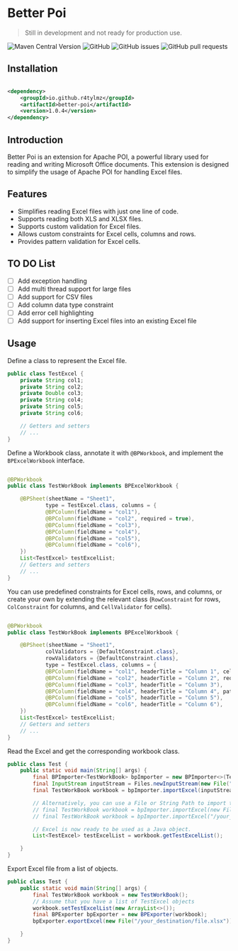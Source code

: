 # Better Poi

> Still in development and not ready for production use.

![Maven Central Version](https://img.shields.io/maven-central/v/io.github.r4tylmz/better-poi)
![GitHub](https://img.shields.io/github/license/r4tylmz/better-poi)
![GitHub issues](https://img.shields.io/github/issues/r4tylmz/better-poi)
![GitHub pull requests](https://img.shields.io/github/issues-pr/r4tylmz/better-poi)

## Installation

```xml

<dependency>
    <groupId>io.github.r4tylmz</groupId>
    <artifactId>better-poi</artifactId>
    <version>1.0.4</version>
</dependency>
```

## Introduction

Better Poi is an extension for Apache POI, a powerful library used for reading and writing Microsoft Office documents.
This extension is designed to simplify the usage of Apache POI for handling Excel files.

## Features

- Simplifies reading Excel files with just one line of code.
- Supports reading both XLS and XLSX files.
- Supports custom validation for Excel files.
- Allows custom constraints for Excel cells, columns and rows.
- Provides pattern validation for Excel cells.

## TO DO List

- [ ] Add exception handling
- [ ] Add multi thread support for large files
- [ ] Add support for CSV files
- [ ] Add column data type constraint
- [ ] Add error cell highlighting
- [ ] Add support for inserting Excel files into an existing Excel file

## Usage

Define a class to represent the Excel file.

```java
public class TestExcel {
    private String col1;
    private String col2;
    private Double col3;
    private String col4;
    private String col5;
    private String col6;

    // Getters and setters
    // ...
}
```

Define a Workbook class, annotate it with `@BPWorkbook`, and implement the `BPExcelWorkbook` interface.
```java

@BPWorkbook
public class TestWorkBook implements BPExcelWorkbook {

    @BPSheet(sheetName = "Sheet1",
            type = TestExcel.class, columns = {
            @BPColumn(fieldName = "col1"),
            @BPColumn(fieldName = "col2", required = true),
            @BPColumn(fieldName = "col3"),
            @BPColumn(fieldName = "col4"),
            @BPColumn(fieldName = "col5"),
            @BPColumn(fieldName = "col6"),
    })
    List<TestExcel> testExcelList;
    // Getters and setters
    // ...
}
```

You can use predefined constraints for Excel cells, rows, and columns, or create your own by extending the relevant
class (`RowConstraint` for rows, `ColConstraint` for columns, and `CellValidator` for cells).

```java

@BPWorkbook
public class TestWorkBook implements BPExcelWorkbook {

    @BPSheet(sheetName = "Sheet1",
            colValidators = {DefaultConstraint.class},
            rowValidators = {DefaultConstraint.class},
            type = TestExcel.class, columns = {
            @BPColumn(fieldName = "col1", headerTitle = "Column 1", cellValidators = {DefaultConstraint.class}),
            @BPColumn(fieldName = "col2", headerTitle = "Column 2", required = true),
            @BPColumn(fieldName = "col3", headerTitle = "Column 3"),
            @BPColumn(fieldName = "col4", headerTitle = "Column 4", pattern = "^[a-zA-Z0-9]*$"),
            @BPColumn(fieldName = "col5", headerTitle = "Column 5"),
            @BPColumn(fieldName = "col6", headerTitle = "Column 6"),
    })
    List<TestExcel> testExcelList;
    // Getters and setters
    // ...
}
```

Read the Excel and get the corresponding workbook class.

```java
public class Test {
    public static void main(String[] args) {
        final BPImporter<TestWorkBook> bpImporter = new BPImporter<>(TestWorkBook.class, ExcelType.XLSX);
        final InputStream inputStream = Files.newInputStream(new File("/your_source/file.xlsx").toPath());
        final TestWorkBook workbook = bpImporter.importExcel(inputStream);

        // Alternatively, you can use a File or String Path to import the Excel file:
        // final TestWorkBook workbook = bpImporter.importExcel(new File("/your_source/file.xlsx"));
        // final TestWorkBook workbook = bpImporter.importExcel("/your_source/file.xlsx");

        // Excel is now ready to be used as a Java object.
        List<TestExcel> testExcelList = workbook.getTestExcelList();

    }
}
```

Export Excel file from a list of objects.

```java
public class Test {
    public static void main(String[] args) {
        final TestWorkBook workbook = new TestWorkBook();
        // Assume that you have a list of TestExcel objects
        workbook.setTestExcelList(new ArrayList<>());
        final BPExporter bpExporter = new BPExporter(workbook);
        bpExporter.exportExcel(new File("/your_destination/file.xlsx"));

    }
}
```
